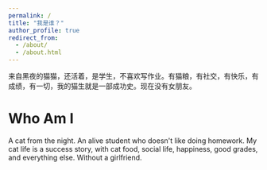 ```yaml
---
permalink: /
title: "我是谁？"
author_profile: true
redirect_from: 
  - /about/
  - /about.html
---
```


来自黑夜的猫猫，还活着，是学生，不喜欢写作业。有猫粮，有社交，有快乐，有成绩，有一切，我的猫生就是一部成功史。现在没有女朋友。

Who Am I
======

A cat from the night. An alive student who doesn't like doing homework. My cat life is a success story, with cat food, social life, happiness, good grades, and everything else. Without a girlfriend.
